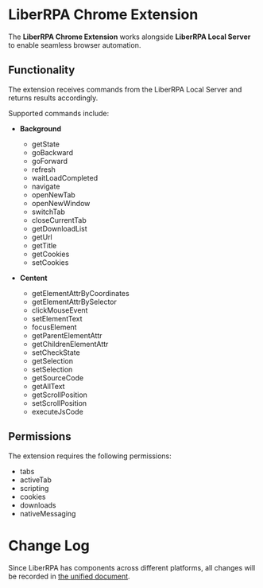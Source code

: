 # LiberRPA Chrome Extension

The **LiberRPA Chrome Extension** works alongside **LiberRPA Local Server** to enable seamless browser automation.

## Functionality

The extension receives commands from the LiberRPA Local Server and returns results accordingly.

Supported commands include:

* **Background**

  * getState
  * goBackward
  * goForward
  * refresh
  * waitLoadCompleted
  * navigate
  * openNewTab
  * openNewWindow
  * switchTab
  * closeCurrentTab
  * getDownloadList
  * getUrl
  * getTitle
  * getCookies
  * setCookies
* **Centent**

  * getElementAttrByCoordinates
  * getElementAttrBySelector
  * clickMouseEvent
  * setElementText
  * focusElement
  * getParentElementAttr
  * getChildrenElementAttr
  * setCheckState
  * getSelection
  * setSelection
  * getSourceCode
  * getAllText
  * getScrollPosition
  * setScrollPosition
  * executeJsCode

## Permissions

The extension requires the following permissions:

* tabs
* activeTab
* scripting
* cookies
* downloads
* nativeMessaging

# Change Log

Since LiberRPA has components across different platforms, all changes will be recorded in [the unified document](https://github.com/HUHARED/LiberRPA/blob/main/docs/CHANGELOG.md).
